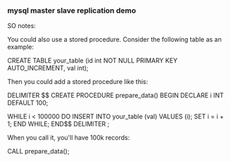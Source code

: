 ### mysql master slave replication demo

SO notes:

You could also use a stored procedure. Consider the following table as an example:

CREATE TABLE your_table (id int NOT NULL PRIMARY KEY AUTO_INCREMENT, val int);

Then you could add a stored procedure like this:

DELIMITER $$
CREATE PROCEDURE prepare_data()
BEGIN
DECLARE i INT DEFAULT 100;

WHILE i < 100000 DO
INSERT INTO your_table (val) VALUES (i);
SET i = i + 1;
END WHILE;
END$$
DELIMITER ;

When you call it, you'll have 100k records:

CALL prepare_data();
